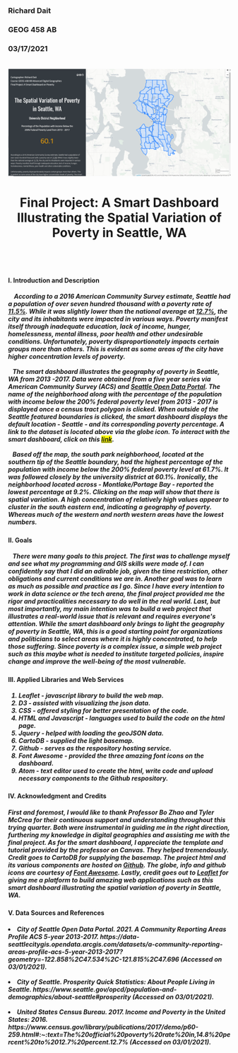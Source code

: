 <h3> Richard Dait
<h3> GEOG 458 AB
<h3> 03/17/2021

</br>
</br>

![alt text](img/poverty.png)

<h1> <p align="center"> <b> Final Project: A Smart Dashboard Illustrating the Spatial Variation of Poverty in Seattle, WA</b> </p> </br>

<h4> I. Introduction and Description </h4>
<p align="left"><h5>
&nbsp; &nbsp; According to a 2016 American Community Survey estimate, Seattle had a population of over seven hundred thousand
with a poverty rate of <a href="https://www.seattle.gov/opcd/population-and-demographics/about-seattle#prosperity"><i>11.5%</i></a>.
While it was slightly lower than the national average at
<a href="https://www.census.gov/library/publications/2017/demo/p60-259.html#:~:text=The%20official%20poverty%20rate%20in,14.8%20percent%20to%2012.7%20percent.12.7%">
12.7%</a>, the city and its inhabitants were impacted in various ways. Poverty manifest itself through
inadequate education, lack of income, hunger, homelessness, mental illness, poor health and other undesirable
conditions. Unfortunately, poverty disproportionately impacts certain groups more than others. This is evident as some areas of the city have higher concentration levels of poverty.
</br>
</br>
&nbsp;&nbsp; The smart dashboard illustrates the geography of poverty in Seattle, WA
from 2013 -2017. Data were obtained from a five year series via American Community Survey (ACS) and  <a href="https://data-seattlecitygis.opendata.arcgis.com/datasets/a-community-reporting-areas-profile-acs-5-year-2013-2017?geometry=-122.858%2C47.534%2C-121.815%2C47.696"> Seattle Open Data Portal</a>. The name of the neighborhood along with the percentage of the population with income below the 200% federal poverty level from 2013 - 2017 is displayed once a census tract polygon is clicked. When outside of the Seattle featured boundaries is clicked, the smart dashboard displays the default location - Seattle - and its corresponding poverty percentage.
A link to the dataset is located above via the globe icon. To interact with the smart dashboard, click on this <mark><a href="https://richdait.github.io/Final_Project_Poverty/poverty">link</a></mark>.
</br>
</br>
&nbsp;&nbsp; Based off the map, the south park neighborhood, located at the southern tip of the Seattle boundary, had the highest percentage of the population with income below the 200% federal poverty level at 61.7%. It was followed closely by the university district at 60.1%. Ironically, the neighborhood located across - Montlake/Portage Bay - reported the lowest percentage at 9.2%. Clicking on the map will show that there is spatial variation. A high concentration of relatively
high values appear to cluster in the south eastern end, indicating a geography of poverty. Whereas much of the western and north western areas have the lowest numbers.
</h5></p>
<h4> II. Goals </h4> <h5> <p align="left">&nbsp;&nbsp; There were many goals to this project. The first was to challenge myself and see what my programming and GIS skills were made of. I can confidently say that I did an adirable job, given the time restriction, other obligations and current conditions we are in. Another goal was to learn as much as possible and practice as I go. Since I have every intention to work in data science or the tech arena, the final project provided me the rigor and practicalities necessary to do well in the real world. Last, but most importantly, my main intention was to build a web project that illustrates a real-world issue that is relevant and requires everyone's attention. While the smart dashboard only brings to light the geography of poverty in Seattle, WA, this is a good starting point for organizations and politicians to select areas where it is highly concentrated, to help those suffering. Since poverty is a complex issue, a simple web project such as this maybe what is needed to institute targeted policies, inspire change and improve the well-being of the most vulnerable.</h5></p>

<p align="left">
<h4> III. Applied Libraries and Web Services </h4>
<h5><p align="left"><ol><li>Leaflet - javascript library to build the web map. <li>D3 - assisted with visualizing the json data.<li>CSS - offered styling for better presentation of the code.<li>HTML and Javascript - languages used to build the code on the html page.<li>Jquery - helped with loading the geoJSON data. <li>CartoDB - supplied the light basemap.<li>Github - serves as the respository hosting service.<li>Font Awesome - provided the three amazing font icons on the dashboard.<li>Atom - text editor used to create the html, write code and upload necessary components to the Github respository.</ol></h5></p>

</h4> <h5>
<h4> IV. Acknowledgment and Credits</center> </h4> <h5> <p align="left">
First and foremost, I would like to thank Professor Bo Zhao and Tyler McCrea for their continuous support and understanding throughout this trying quarter. Both were instrumental in guiding me in the right direction, furthering my knowledge in digital geographies and assisting me with the final project. As for the smart dashboard, I appreciate the template and tutorial provided by the professor on Canvas. They helped tremendously. Credit goes to CartoDB for supplying the basemap. The project html and its various components are hosted on <a href="https://github.com/richdait/Final_Project_Poverty">Github</a>. The globe, info and github icons are courtesy of <a href="https://fontawesome.com/">Font Awesome</a>. Lastly, credit goes out to <a href="https://leafletjs.com/">Leaflet</a> for giving me a platform to build amazing web applications such as this smart dashboard illustrating the spatial variation of poverty in Seattle, WA.

<h4> V. Data Sources and References </h4>
<h5><p><li>City of Seattle Open Data Portal. 2021. <i>A Community Reporting Areas Profile ACS 5-year 2013-2017.</i> https://data-seattlecitygis.opendata.arcgis.com/datasets/a-community-reporting-areas-profile-acs-5-year-2013-2017?geometry=-122.858%2C47.534%2C-121.815%2C47.696 (Accessed on 03/01/2021).</li></br><li>City of Seattle. <i>Prosperity Quick Statistics: About People Living in Seattle.</i> https://www.seattle.gov/opcd/population-and-demographics/about-seattle#prosperity (Accessed on 03/01/2021).</li></br><li>United States Census Bureau. 2017. <i>Income and Poverty in the United States: 2016</i>. https://www.census.gov/library/publications/2017/demo/p60-259.html#:~:text=The%20official%20poverty%20rate%20in,14.8%20percent%20to%2012.7%20percent.12.7% (Accessed on 03/01/2021).</li></h5></p>
